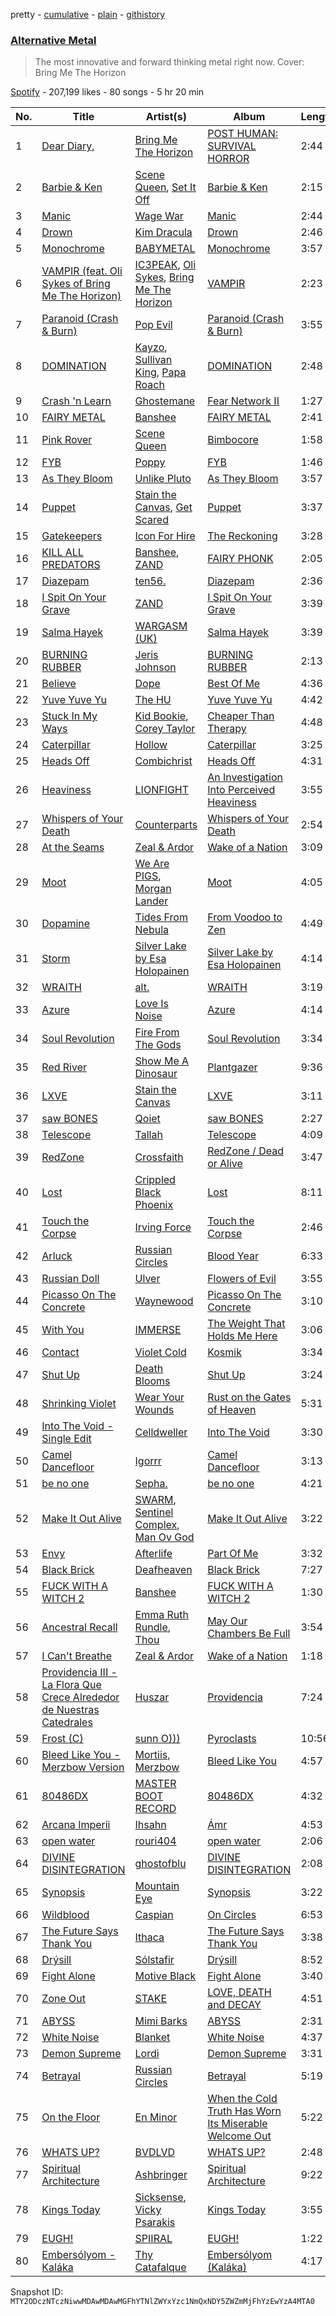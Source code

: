pretty - [cumulative](/playlists/cumulative/37i9dQZF1DWY5ai7gxfuaS.md) - [plain](/playlists/plain/37i9dQZF1DWY5ai7gxfuaS) - [githistory](https://github.githistory.xyz/mackorone/spotify-playlist-archive/blob/main/playlists/plain/37i9dQZF1DWY5ai7gxfuaS)

### [Alternative Metal](https://open.spotify.com/playlist/37i9dQZF1DWY5ai7gxfuaS)

> The most innovative and forward thinking metal right now\. Cover: Bring Me The Horizon

[Spotify](https://open.spotify.com/user/spotify) - 207,199 likes - 80 songs - 5 hr 20 min

| No. | Title | Artist(s) | Album | Length |
|---|---|---|---|---|
| 1 | [Dear Diary,](https://open.spotify.com/track/3DW6GVr7RVyfvo4NBRvZIZ) | [Bring Me The Horizon](https://open.spotify.com/artist/1Ffb6ejR6Fe5IamqA5oRUF) | [POST HUMAN: SURVIVAL HORROR](https://open.spotify.com/album/0e1WaSNDZnoPixaxDNdWo4) | 2:44 |
| 2 | [Barbie & Ken](https://open.spotify.com/track/7aVUykGDZCRyLRKCQrtrbx) | [Scene Queen](https://open.spotify.com/artist/6WandyxeDxlcOTwxtnTKP4), [Set It Off](https://open.spotify.com/artist/06bDwgCHeMAwhgI8il4Y5k) | [Barbie & Ken](https://open.spotify.com/album/4mljsOFQj7XRh77BAVF1aq) | 2:15 |
| 3 | [Manic](https://open.spotify.com/track/5d0CEohvmvqcizfc0cXn1t) | [Wage War](https://open.spotify.com/artist/6bu7CtcOMWcS0BMq7snHW6) | [Manic](https://open.spotify.com/album/2gSVPsycPerzCuSd67ENuF) | 2:44 |
| 4 | [Drown](https://open.spotify.com/track/2jPqRiw1kJvxDKIibCPhHu) | [Kim Dracula](https://open.spotify.com/artist/526TMJFuJibm9j2p9td9Yp) | [Drown](https://open.spotify.com/album/12Sjx8c63V2PHvbgX6f7Ge) | 2:46 |
| 5 | [Monochrome](https://open.spotify.com/track/2Rw6wkd0q3LXx5xsdjLs1P) | [BABYMETAL](https://open.spotify.com/artist/630wzNP2OL7fl4Xl0GnMWq) | [Monochrome](https://open.spotify.com/album/6IoOqdEHdwLgfUONXeYvoI) | 3:57 |
| 6 | [VAMPIR \(feat\. Oli Sykes of Bring Me The Horizon\)](https://open.spotify.com/track/3FQOmo61pO1ZnBT26d6WLQ) | [IC3PEAK](https://open.spotify.com/artist/3luonLzvSOxdU8ytCaEIK8), [Oli Sykes](https://open.spotify.com/artist/1UXEXWWOTTZNlyFapwHDbW), [Bring Me The Horizon](https://open.spotify.com/artist/1Ffb6ejR6Fe5IamqA5oRUF) | [VAMPIR](https://open.spotify.com/album/0ZjZyPw9pHhOahynV7tSaW) | 2:23 |
| 7 | [Paranoid \(Crash & Burn\)](https://open.spotify.com/track/0BeWU3xxG2plP1lhphj660) | [Pop Evil](https://open.spotify.com/artist/1pRaG81GsVtaTBuVSpldt2) | [Paranoid \(Crash & Burn\)](https://open.spotify.com/album/4oLteDk1bawqdQuWd7K1iF) | 3:55 |
| 8 | [DOMINATION](https://open.spotify.com/track/3Co9QY7WBNKoS44Nsk93r6) | [Kayzo](https://open.spotify.com/artist/72iCiKwu6nu6Qq9emIwzYv), [Sullivan King](https://open.spotify.com/artist/1CXuuw8HJhyN80HlNzvL1e), [Papa Roach](https://open.spotify.com/artist/4RddZ3iHvSpGV4dvATac9X) | [DOMINATION](https://open.spotify.com/album/2jTIMYQcx87QLi8eBFmIob) | 2:48 |
| 9 | [Crash 'n Learn](https://open.spotify.com/track/7a9LlgnBXO5qOOdrRJALfb) | [Ghostemane](https://open.spotify.com/artist/3uL4UpqShC4p2x1dJutoRW) | [Fear Network II](https://open.spotify.com/album/79oY2cGYhbXlh537p1hpVS) | 1:27 |
| 10 | [FAIRY METAL](https://open.spotify.com/track/2l3SCP5KWRhuKWTbi5zp0j) | [Banshee](https://open.spotify.com/artist/0DG7J8Q9Alnt65HJv6owzf) | [FAIRY METAL](https://open.spotify.com/album/1wIQMs7BAhTlRUS9DIh9UJ) | 2:41 |
| 11 | [Pink Rover](https://open.spotify.com/track/6xeMsEEUC7lhZc9xLty606) | [Scene Queen](https://open.spotify.com/artist/6WandyxeDxlcOTwxtnTKP4) | [Bimbocore](https://open.spotify.com/album/40yJpavMZdcV1lhGNwWJZ0) | 1:58 |
| 12 | [FYB](https://open.spotify.com/track/4qsinCdV0mxSrTHubbQywu) | [Poppy](https://open.spotify.com/artist/5mlbvTfWUOfDrUIK6dkNzv) | [FYB](https://open.spotify.com/album/0elEacBFrTn1uMQTd2pBLG) | 1:46 |
| 13 | [As They Bloom](https://open.spotify.com/track/2VXox441YYAPS1srSR7mGI) | [Unlike Pluto](https://open.spotify.com/artist/4zjO8Jhi2pciJJzd8Q6rga) | [As They Bloom](https://open.spotify.com/album/0SjpmCExNNFTd4zHxXuMFJ) | 3:57 |
| 14 | [Puppet](https://open.spotify.com/track/46ZAZCCvb8DKNmQhWu4oEL) | [Stain the Canvas](https://open.spotify.com/artist/567L1a4812VuMSRrbCqdo4), [Get Scared](https://open.spotify.com/artist/5r9uIJCoquVtEkCkvcn8Ez) | [Puppet](https://open.spotify.com/album/5KqCYl5glzwAcnF0Gg9LJD) | 3:37 |
| 15 | [Gatekeepers](https://open.spotify.com/track/63pBzNTtzByif59lsK3dou) | [Icon For Hire](https://open.spotify.com/artist/1Jy0lTKAQDnTklKzF0g2o7) | [The Reckoning](https://open.spotify.com/album/6sjhRKMnjF180XD3qli9c5) | 3:28 |
| 16 | [KILL ALL PREDATORS](https://open.spotify.com/track/0mH0iiNINYULYFwszeqWnW) | [Banshee](https://open.spotify.com/artist/0DG7J8Q9Alnt65HJv6owzf), [ZAND](https://open.spotify.com/artist/0zCrrgklotTrkkJDNUAury) | [FAIRY PHONK](https://open.spotify.com/album/305PTplSb0MkTkVEOgV6Kj) | 2:05 |
| 17 | [Diazepam](https://open.spotify.com/track/34QE6KRYpX1GCnbhJ4Hqhx) | [ten56.](https://open.spotify.com/artist/28dpy0DQotTkBXcTlniQii) | [Diazepam](https://open.spotify.com/album/6xHOXbrRQUov5zitOkoSfy) | 2:36 |
| 18 | [I Spit On Your Grave](https://open.spotify.com/track/2HkjkOwkTE51ajdTHxtu26) | [ZAND](https://open.spotify.com/artist/0zCrrgklotTrkkJDNUAury) | [I Spit On Your Grave](https://open.spotify.com/album/7MqqZttKOfY4VvN77e6Mv4) | 3:39 |
| 19 | [Salma Hayek](https://open.spotify.com/track/61Fus2laOu8yWJM1YntJCY) | [WARGASM \(UK\)](https://open.spotify.com/artist/1NRudBLaT84LXxfsYdFMhB) | [Salma Hayek](https://open.spotify.com/album/3hmU83q2m8wuNgBiqziBYP) | 3:39 |
| 20 | [BURNING RUBBER](https://open.spotify.com/track/4LJ6NBnEKhZSBIC3PsBTFA) | [Jeris Johnson](https://open.spotify.com/artist/2hmePXeTr2b7cdRAtRjvPq) | [BURNING RUBBER](https://open.spotify.com/album/2IQbuEqIESTmjTgYctYH8e) | 2:13 |
| 21 | [Believe](https://open.spotify.com/track/6NdcU1BYB4jxXBn88OTeAH) | [Dope](https://open.spotify.com/artist/7fWgqc4HJi3pcHhK8hKg2p) | [Best Of Me](https://open.spotify.com/album/0hCgFa5oQgotbahA3C4gzb) | 4:36 |
| 22 | [Yuve Yuve Yu](https://open.spotify.com/track/6J2VvzKwWc2f0JP5RQVZjq) | [The HU](https://open.spotify.com/artist/0b2B3PwcYzQAhuJacmcYgc) | [Yuve Yuve Yu](https://open.spotify.com/album/2ot7qJ6yU06AkwkAn9xeoP) | 4:42 |
| 23 | [Stuck In My Ways](https://open.spotify.com/track/5qCyEApbDw5dzM7Gq5ouhw) | [Kid Bookie](https://open.spotify.com/artist/7DiLiJ8nji6DslsFSzx0IV), [Corey Taylor](https://open.spotify.com/artist/0nhDd1RWjZ6SDV1Vg1Ku2Q) | [Cheaper Than Therapy](https://open.spotify.com/album/5v0QcUpjf2ucFObuv9Tpgb) | 4:48 |
| 24 | [Caterpillar](https://open.spotify.com/track/5IYf2klca6lYyOj7jhjF5j) | [Hollow](https://open.spotify.com/artist/64uA1WO40WSspFUnUYirSt) | [Caterpillar](https://open.spotify.com/album/1su4sMJNmHerXssClObphO) | 3:25 |
| 25 | [Heads Off](https://open.spotify.com/track/6YscsgZWCPcceessZBN1di) | [Combichrist](https://open.spotify.com/artist/5556RAgwP70PnXbaUTGNbR) | [Heads Off](https://open.spotify.com/album/2sLZl4r0twETeUTk88BOU7) | 4:31 |
| 26 | [Heaviness](https://open.spotify.com/track/2sIkhkfN6uC1d2E06Ke5a8) | [LIONFIGHT](https://open.spotify.com/artist/0Wbm1dUddzRPlUhvz40QPP) | [An Investigation Into Perceived Heaviness](https://open.spotify.com/album/3IG5yvWsoVkcJKpMAQf2Qt) | 3:55 |
| 27 | [Whispers of Your Death](https://open.spotify.com/track/0epZ0WL25qEmScVrKzZhL8) | [Counterparts](https://open.spotify.com/artist/5LyRnL0rysObxDRxzSfV1z) | [Whispers of Your Death](https://open.spotify.com/album/4t0YjU738vLtyaBlQvrxp5) | 2:54 |
| 28 | [At the Seams](https://open.spotify.com/track/23lu3i2IiQgqR5xBKJhdHR) | [Zeal & Ardor](https://open.spotify.com/artist/6yCjbLFZ9qAnWfsy9ujm5Y) | [Wake of a Nation](https://open.spotify.com/album/5s02KPkBjMkrz9zUJBWXDA) | 3:09 |
| 29 | [Moot](https://open.spotify.com/track/4uyZcMuMZ53OPEqH41AsUe) | [We Are PIGS](https://open.spotify.com/artist/0QRmv4wNihLdpSIjRxFFrz), [Morgan Lander](https://open.spotify.com/artist/6UmXnQCZQvayT1eZxAIvz5) | [Moot](https://open.spotify.com/album/0mla1tVzfxr60Nl3JKqnaQ) | 4:05 |
| 30 | [Dopamine](https://open.spotify.com/track/7y9USehMh5BWR0tWXsXJ5K) | [Tides From Nebula](https://open.spotify.com/artist/1CzKORB9IN0EjPEyeKBIkf) | [From Voodoo to Zen](https://open.spotify.com/album/3kxzriTUAvJklocJHG7GH8) | 4:49 |
| 31 | [Storm](https://open.spotify.com/track/5C4y8xih0UowIf9yPgSAYT) | [Silver Lake by Esa Holopainen](https://open.spotify.com/artist/5snqVyyNcZNQPRkcTnFi4A) | [Silver Lake by Esa Holopainen](https://open.spotify.com/album/2zWSbMftaoejsLk66Rzsj4) | 4:14 |
| 32 | [WRAITH](https://open.spotify.com/track/78hZlTj2u4UeefGLPJKhUG) | [alt.](https://open.spotify.com/artist/2o6toWFM0eynwdOjVJfoSQ) | [WRAITH](https://open.spotify.com/album/10JZyQw2rMA75MUEAxTTHy) | 3:19 |
| 33 | [Azure](https://open.spotify.com/track/0wPkG2Hq0PCnZpQFaPurfl) | [Love Is Noise](https://open.spotify.com/artist/4qY6XGFQwZubu0oKBJeVki) | [Azure](https://open.spotify.com/album/4p3wtygUwO9Rfjun8urArN) | 4:14 |
| 34 | [Soul Revolution](https://open.spotify.com/track/3OMaAVh09E6AgvevhWybRP) | [Fire From The Gods](https://open.spotify.com/artist/6yeRY2d7gubXoymv3DAYhS) | [Soul Revolution](https://open.spotify.com/album/4JNGZre3bq4Fgmy0zUkOel) | 3:34 |
| 35 | [Red River](https://open.spotify.com/track/1WVXzE0JtaYmkJjhZzE7aS) | [Show Me A Dinosaur](https://open.spotify.com/artist/1wou9vWv5PgrTn3pu3TydQ) | [Plantgazer](https://open.spotify.com/album/4hE7EGO2njWxhAWS08BWsP) | 9:36 |
| 36 | [LXVE](https://open.spotify.com/track/5RqMRQphaSAQekmaqRGpHH) | [Stain the Canvas](https://open.spotify.com/artist/567L1a4812VuMSRrbCqdo4) | [LXVE](https://open.spotify.com/album/4WxYoN03IGMt48MxwQaLhi) | 3:11 |
| 37 | [saw BONES](https://open.spotify.com/track/0vDGdGQGyvpubJ0dJTg7uk) | [Qoiet](https://open.spotify.com/artist/7vlBJhLIORnTMtC9ZKcTFo) | [saw BONES](https://open.spotify.com/album/5EPgTJ0WWdo5o3MuPBhSAC) | 2:27 |
| 38 | [Telescope](https://open.spotify.com/track/0EY7Er3cOHyLZplxeODrcs) | [Tallah](https://open.spotify.com/artist/6Idb4IHX4Mf8IlB6sXcsdf) | [Telescope](https://open.spotify.com/album/5G4YhsTHSNpLSAutMvL80X) | 4:09 |
| 39 | [RedZone](https://open.spotify.com/track/08IikpGxSbo2oxqxCWy5Ig) | [Crossfaith](https://open.spotify.com/artist/3gfA40vRbx6YX8oCDXDCDh) | [RedZone / Dead or Alive](https://open.spotify.com/album/104nCXXUMtecWvzQtjFalN) | 3:47 |
| 40 | [Lost](https://open.spotify.com/track/5GbEVRKvHeBEE8PARaRQOJ) | [Crippled Black Phoenix](https://open.spotify.com/artist/6WEyPcf9ezhNLm1xOBjbwH) | [Lost](https://open.spotify.com/album/3HcXn4sSYlHrNcMfEgP9qJ) | 8:11 |
| 41 | [Touch the Corpse](https://open.spotify.com/track/29ZSMUsptm2ZiJkSx4uVrZ) | [Irving Force](https://open.spotify.com/artist/1Hse4lep7I9RUgQ3Ro1NgX) | [Touch the Corpse](https://open.spotify.com/album/2HTzM4EE1C2wMcY770FWWW) | 2:46 |
| 42 | [Arluck](https://open.spotify.com/track/0aOsJ0gpHm7cfG2AMaBX1g) | [Russian Circles](https://open.spotify.com/artist/0AZ3VR0YbFcS0Kgei7L2QF) | [Blood Year](https://open.spotify.com/album/1LWWmVyhDxFAxBmQe3ecZb) | 6:33 |
| 43 | [Russian Doll](https://open.spotify.com/track/5KY4Km7rllwWovNNU8hhPt) | [Ulver](https://open.spotify.com/artist/6bYFkBNvayh3nGqxcPp7Sv) | [Flowers of Evil](https://open.spotify.com/album/0VYuTYQPftcTUmq2ehYlzV) | 3:55 |
| 44 | [Picasso On The Concrete](https://open.spotify.com/track/1yX9O68lZmHJbAsh8ssT0P) | [Waynewood](https://open.spotify.com/artist/46Ae99tK8EgcCpVFSAdkxQ) | [Picasso On The Concrete](https://open.spotify.com/album/7GqTkba3uHaXJuTAe90teM) | 3:10 |
| 45 | [With You](https://open.spotify.com/track/6BDDpHza9P19logSNepfSy) | [IMMERSE](https://open.spotify.com/artist/3S3vmLBBxnscJGPLeqVKQN) | [The Weight That Holds Me Here](https://open.spotify.com/album/7gQ3N4IsQKBxPu6NtTFh84) | 3:06 |
| 46 | [Contact](https://open.spotify.com/track/4wFWNUaR7NVwOAeFuAVsDs) | [Violet Cold](https://open.spotify.com/artist/5eh1n96NC6g34nPqpIItIo) | [Kosmik](https://open.spotify.com/album/5JVAct2LmGOSWPNc3v1SQP) | 3:34 |
| 47 | [Shut Up](https://open.spotify.com/track/7jLs9No4QDC0LWQFYjXtI9) | [Death Blooms](https://open.spotify.com/artist/7zC8Dq1lkaEADdWmRiNV0j) | [Shut Up](https://open.spotify.com/album/7gjF3Ii5c3cfMKGf0rJaG9) | 3:24 |
| 48 | [Shrinking Violet](https://open.spotify.com/track/2vATuBCSWGaY8SU0hsRAZj) | [Wear Your Wounds](https://open.spotify.com/artist/162Upzibi1m79dQDaEUjl3) | [Rust on the Gates of Heaven](https://open.spotify.com/album/4a2Q2U38lk0uDIQRhpNZ86) | 5:31 |
| 49 | [Into The Void \- Single Edit](https://open.spotify.com/track/7wrnCfwFrQtfj3JRl4c0uy) | [Celldweller](https://open.spotify.com/artist/4BKyei61gtyDFxlKhcvBJJ) | [Into The Void](https://open.spotify.com/album/4NJtkDQbFepS3gzXRNCTwL) | 3:30 |
| 50 | [Camel Dancefloor](https://open.spotify.com/track/2Y4diJY7G623aDm3eHfqJA) | [Igorrr](https://open.spotify.com/artist/2p2uE4i92Dn4DkThfoKIB9) | [Camel Dancefloor](https://open.spotify.com/album/2kIuH8eEDlpUQhYVt5pvMn) | 3:13 |
| 51 | [be no one](https://open.spotify.com/track/0fVNG78xrpckyKseNP5XBv) | [Sepha.](https://open.spotify.com/artist/094ug46k28Q0tdaGPm3WNA) | [be no one](https://open.spotify.com/album/0ibbUkk4eihYg6X9qZdwNv) | 4:21 |
| 52 | [Make It Out Alive](https://open.spotify.com/track/6lBIyFHLLDe30Rg4kvt9Kw) | [SWARM](https://open.spotify.com/artist/07OF36h5y4S6s9ckQliaj3), [Sentinel Complex](https://open.spotify.com/artist/31K3DcAhtW5bcuFOcNumWK), [Man Ov God](https://open.spotify.com/artist/5IoAhDxIVxXuhZWd1GchB9) | [Make It Out Alive](https://open.spotify.com/album/3QpZhoEwPACrnTWTmSil9K) | 3:22 |
| 53 | [Envy](https://open.spotify.com/track/6UHkVaXaIioxAFmXmOyRfW) | [Afterlife](https://open.spotify.com/artist/7LeHdLOuiySZgt7ewdckbX) | [Part Of Me](https://open.spotify.com/album/24HkFJ9oUSMDFdsE4yYyBc) | 3:32 |
| 54 | [Black Brick](https://open.spotify.com/track/63OqMoUP4Racq9holZo6dU) | [Deafheaven](https://open.spotify.com/artist/4XpPveeg7RuYS3CgLo75t9) | [Black Brick](https://open.spotify.com/album/1A3Xjo3qosxiNetGhM5nVq) | 7:27 |
| 55 | [FUCK WITH A WITCH 2](https://open.spotify.com/track/3S38ENcItSgp1NGqxZn01C) | [Banshee](https://open.spotify.com/artist/0DG7J8Q9Alnt65HJv6owzf) | [FUCK WITH A WITCH 2](https://open.spotify.com/album/2ZfQhbjBKK9MAEoUO3Vj2e) | 1:30 |
| 56 | [Ancestral Recall](https://open.spotify.com/track/6ss6OkJFKQHnqO84sizM4w) | [Emma Ruth Rundle](https://open.spotify.com/artist/34gLicNdz493863yZTanvC), [Thou](https://open.spotify.com/artist/4KoZpKiPeX4jIi7Euwcfuo) | [May Our Chambers Be Full](https://open.spotify.com/album/383HIXuM9TBUq1aVVFVyoc) | 3:54 |
| 57 | [I Can't Breathe](https://open.spotify.com/track/2f9na3HI0nVqecagiV0vGO) | [Zeal & Ardor](https://open.spotify.com/artist/6yCjbLFZ9qAnWfsy9ujm5Y) | [Wake of a Nation](https://open.spotify.com/album/5s02KPkBjMkrz9zUJBWXDA) | 1:18 |
| 58 | [Providencia III \- La Flora Que Crece Alrededor de Nuestras Catedrales](https://open.spotify.com/track/40ka2TBKZf7bPubTAE4xHT) | [Huszar](https://open.spotify.com/artist/1l1A8JuXGHt8QY7W37dU9C) | [Providencia](https://open.spotify.com/album/5hqcP9226vpEkLWr8bzQRL) | 7:24 |
| 59 | [Frost \(C\)](https://open.spotify.com/track/24jWKZE0j30z3LlnzArFf2) | [sunn O\)\)\)](https://open.spotify.com/artist/2e7hYqRjL82c1nIoREHc4J) | [Pyroclasts](https://open.spotify.com/album/7qBdr5VAmWMSJ7dij0mV3f) | 10:56 |
| 60 | [Bleed Like You \- Merzbow Version](https://open.spotify.com/track/5U6uLO5dwhUVZILVKHznu2) | [Mortiis](https://open.spotify.com/artist/4jlxvaggBp7wVV02U6YYRQ), [Merzbow](https://open.spotify.com/artist/5UezsklPScipW64XJm7qql) | [Bleed Like You](https://open.spotify.com/album/686yJX3ubdbx5JO8ewDhxj) | 4:57 |
| 61 | [80486DX](https://open.spotify.com/track/42K6S2MOIYrtqaTpCNcqHU) | [MASTER BOOT RECORD](https://open.spotify.com/artist/77s5NAGQbxu8oLstaqSwHE) | [80486DX](https://open.spotify.com/album/7KEr4XNYaRFzpF0qjVr72f) | 4:32 |
| 62 | [Arcana Imperii](https://open.spotify.com/track/3Vv0Lsh8rGZZSckd5PsOzd) | [Ihsahn](https://open.spotify.com/artist/2E1jLcUfqd9w2XtybNB2Za) | [Ámr](https://open.spotify.com/album/5w24JkPfkFs4PPVSnrzO1y) | 4:53 |
| 63 | [open water](https://open.spotify.com/track/592JTl3UlQvZyBd2329Sgf) | [rouri404](https://open.spotify.com/artist/6lQsMKSDG7XdirlE6YImHa) | [open water](https://open.spotify.com/album/1zmVVYStJqZZWxcsjfb9uT) | 2:06 |
| 64 | [DIVINE DISINTEGRATION](https://open.spotify.com/track/6jqaDTLg6elZ4P2CyVF13W) | [ghostofblu](https://open.spotify.com/artist/2nxzN6htkr9r1bXfmG17ZN) | [DIVINE DISINTEGRATION](https://open.spotify.com/album/5RZv4SQLzxBdZJU0J4RyvR) | 2:08 |
| 65 | [Synopsis](https://open.spotify.com/track/1TGEVFUCXVI7GzqAzGFBkX) | [Mountain Eye](https://open.spotify.com/artist/4tAs3G5ZsXLbE1yXpc6apz) | [Synopsis](https://open.spotify.com/album/1csn83LGlgEFpoFjZDjHYG) | 3:22 |
| 66 | [Wildblood](https://open.spotify.com/track/2Ma12h5UbOSZ5j7eApuDZO) | [Caspian](https://open.spotify.com/artist/4SXj7TVoA3bgfR8AVssACa) | [On Circles](https://open.spotify.com/album/2SCAxvAGQLWK3SwPsZyku1) | 6:53 |
| 67 | [The Future Says Thank You](https://open.spotify.com/track/3J8MRSDB7D7XSBAdpEP5Lx) | [Ithaca](https://open.spotify.com/artist/7HIvrtPrTTxXrBeJkiRj8x) | [The Future Says Thank You](https://open.spotify.com/album/6YlTLvkZDgjiB9VUmXTjzg) | 3:38 |
| 68 | [Drýsill](https://open.spotify.com/track/5pYsByOqa325t7t46xudFx) | [Sólstafir](https://open.spotify.com/artist/721C5U5rM8J0jjq6IQuSBK) | [Drýsill](https://open.spotify.com/album/0iKkEZpsHWqoF1O5ESG2fE) | 8:52 |
| 69 | [Fight Alone](https://open.spotify.com/track/3zMFgPNhMu2Em1E4HvNcqw) | [Motive Black](https://open.spotify.com/artist/1cCTbyI3umMlxOoqjt7uDw) | [Fight Alone](https://open.spotify.com/album/6C1DNopbfI128o0pc2iahx) | 3:40 |
| 70 | [Zone Out](https://open.spotify.com/track/2qQ1siA0oNdASlmQO4Sp9d) | [STAKE](https://open.spotify.com/artist/5IhRC86twNb6XePyW4i05E) | [LOVE, DEATH and DECAY](https://open.spotify.com/album/3uOaDRKRilIlyyv06e38ho) | 4:51 |
| 71 | [ABYSS](https://open.spotify.com/track/0oyLeHwK228pw76jx2VZNQ) | [Mimi Barks](https://open.spotify.com/artist/5A4P1UOSqbSvJKoi3VYlCC) | [ABYSS](https://open.spotify.com/album/5tHG1GajRvMq3PoTxyijCo) | 2:31 |
| 72 | [White Noise](https://open.spotify.com/track/750uSPGwf5jqU1teWD5cdO) | [Blanket](https://open.spotify.com/artist/2AOTmilsEJDBEM6SIHFFy6) | [White Noise](https://open.spotify.com/album/5XK72MyNkvyWhgclcg0XvF) | 4:37 |
| 73 | [Demon Supreme](https://open.spotify.com/track/4gA4TtxgtVdx1lXirn3QdC) | [Lordi](https://open.spotify.com/artist/14SgKNlOCKAI0PfRD1HnWh) | [Demon Supreme](https://open.spotify.com/album/4SltzsJwiJVafqeZmXGiiB) | 3:31 |
| 74 | [Betrayal](https://open.spotify.com/track/5BDcGkq3HoyvgvbMDnzCN5) | [Russian Circles](https://open.spotify.com/artist/0AZ3VR0YbFcS0Kgei7L2QF) | [Betrayal](https://open.spotify.com/album/0EYPOzgnCNRp2Z95AZtyMf) | 5:19 |
| 75 | [On the Floor](https://open.spotify.com/track/2gB0lJPGN3L1ueezkd559u) | [En Minor](https://open.spotify.com/artist/0U3Yu6Px35eYLuP5RkFVdL) | [When the Cold Truth Has Worn Its Miserable Welcome Out](https://open.spotify.com/album/1HS3egJso4pCQiyKvVeerg) | 5:22 |
| 76 | [WHATS UP?](https://open.spotify.com/track/4PY0g4DjsupZaOgEcyiZ5n) | [BVDLVD](https://open.spotify.com/artist/1BhfikyrtSTch1r9upYGlS) | [WHATS UP?](https://open.spotify.com/album/05wwj4GDV36QBZDKVPrGuJ) | 2:48 |
| 77 | [Spiritual Architecture](https://open.spotify.com/track/14Bif9nrgAFWI8X73sE7cY) | [Ashbringer](https://open.spotify.com/artist/697R3cOlkWzOAkXztLzeg2) | [Spiritual Architecture](https://open.spotify.com/album/3ZnxyzqpDXxW3xAyCuyvRf) | 9:22 |
| 78 | [Kings Today](https://open.spotify.com/track/1uCNIM6XKraHMPUsWXYzCq) | [Sicksense](https://open.spotify.com/artist/7bVyQW5pkc3aF5Rq03ZQxc), [Vicky Psarakis](https://open.spotify.com/artist/6wgfKETz8TigbBqevjeAwZ) | [Kings Today](https://open.spotify.com/album/741N4FVAoLLzP11TWUhShI) | 3:55 |
| 79 | [EUGH!](https://open.spotify.com/track/1kFjv9uKUcatuEkamM0Tgx) | [SPIIRAL](https://open.spotify.com/artist/2MNOsEKFbWpezBWYtSrtZC) | [EUGH!](https://open.spotify.com/album/0mEno0dMRPUrWNkp11zB8X) | 1:22 |
| 80 | [Embersólyom \- Kaláka](https://open.spotify.com/track/3PW5V36seHTLVUMzCLTAMS) | [Thy Catafalque](https://open.spotify.com/artist/4sgTqbA7htxYkRRJBPZIom) | [Embersólyom \(Kaláka\)](https://open.spotify.com/album/3kq2ev5Z0FFOyspM6eOcHp) | 4:17 |

Snapshot ID: `MTY2ODczNTczNiwwMDAwMDAwMGFhYTNlZWYxYzc1NmQxNDY5ZWZmMjFhYzEwYzA4MTA0`
